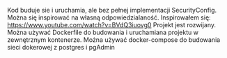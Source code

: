 Kod buduje sie i uruchamia, ale bez pełnej implementacji SecurityConfig.
Można się inspirować na własną odpowiedzialaność. 
Inspirowałem się: https://www.youtube.com/watch?v=BVdQ3iuovg0 
Projekt jest rozwijany.
Można używać Dockerfile do budowania i uruchamiana projektu w zewnętrznym kontenerze.
Można używać docker-compose do budowania sieci dokerowej z postgres i pgAdmin
